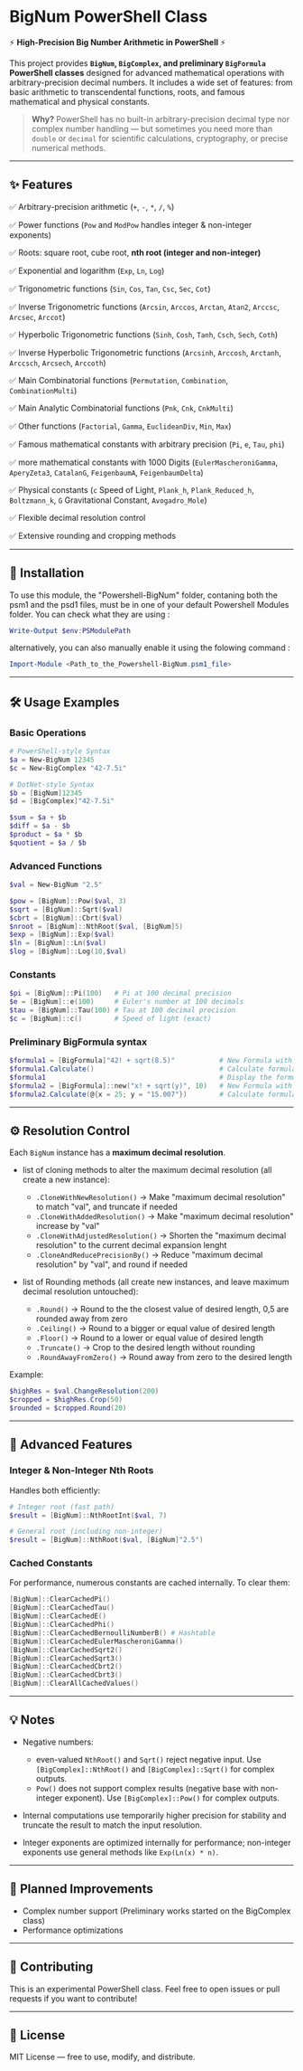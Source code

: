 # BigNum PowerShell Class

⚡ **High-Precision Big Number Arithmetic in PowerShell** ⚡

This project provides **`BigNum`, `BigComplex`, and preliminary `BigFormula` PowerShell classes** designed for advanced mathematical operations with arbitrary-precision decimal numbers.
It includes a wide set of features: from basic arithmetic to transcendental functions, roots, and famous mathematical and physical constants.

> **Why?**
> PowerShell has no built-in arbitrary-precision decimal type nor complex number handling — but sometimes you need more than `double` or `decimal` for scientific calculations, cryptography, or precise numerical methods.

---

## ✨ Features

✅ Arbitrary-precision arithmetic (`+`, `-`, `*`, `/`, `%`)

✅ Power functions (`Pow` and `ModPow` handles integer & non-integer exponents)

✅ Roots: square root, cube root, **nth root (integer and non-integer)**

✅ Exponential and logarithm (`Exp`, `Ln`, `Log`)

✅ Trigonometric functions (`Sin`, `Cos`, `Tan`, `Csc`, `Sec`, `Cot`)

✅ Inverse Trigonometric functions (`Arcsin`, `Arccos`, `Arctan`, `Atan2`, `Arccsc`, `Arcsec`, `Arccot`)

✅ Hyperbolic Trigonometric functions (`Sinh`, `Cosh`, `Tanh`, `Csch`, `Sech`, `Coth`)

✅ Inverse Hyperbolic Trigonometric functions (`Arcsinh`, `Arccosh`, `Arctanh`, `Arccsch`, `Arcsech`, `Arccoth`)

✅ Main Combinatorial functions (`Permutation`, `Combination`, `CombinationMulti`)

✅ Main Analytic Combinatorial functions (`Pnk`, `Cnk`, `CnkMulti`)

✅ Other functions (`Factorial`, `Gamma`, `EuclideanDiv`, `Min`, `Max`)

✅ Famous mathematical constants with arbitrary precision (`Pi`, `e`, `Tau`, `phi`)

✅ more mathematical constants with 1000 Digits (`EulerMascheroniGamma`, `AperyZeta3`, `CatalanG`, `FeigenbaumA`, `FeigenbaumDelta`)

✅ Physical constants (`c` Speed of Light, `Plank_h`, `Plank_Reduced_h`, `Boltzmann_k`, `G` Gravitational Constant, `Avogadro_Mole`)

✅ Flexible decimal resolution control

✅ Extensive rounding and cropping methods

---

## 🔧 Installation

To use this module, the "Powershell-BigNum" folder, contaning both the psm1
and the psd1 files, must be in one of your default Powershell Modules folder.
You can check what they are using :

```powershell
Write-Output $env:PSModulePath
```

alternatively, you can also manually enable it using the folowing command :

```powershell
Import-Module <Path_to_the_Powershell-BigNum.psm1_file>
```

---

## 🛠 Usage Examples

### Basic Operations

```powershell
# PowerShell-style Syntax
$a = New-BigNum 12345
$c = New-BigComplex "42-7.5i"

# DotNet-style Syntax
$b = [BigNum]12345
$d = [BigComplex]"42-7.5i"

$sum = $a + $b
$diff = $a - $b
$product = $a * $b
$quotient = $a / $b
```

### Advanced Functions

```powershell
$val = New-BigNum "2.5"

$pow = [BigNum]::Pow($val, 3)
$sqrt = [BigNum]::Sqrt($val)
$cbrt = [BigNum]::Cbrt($val)
$nroot = [BigNum]::NthRoot($val, [BigNum]5)
$exp = [BigNum]::Exp($val)
$ln = [BigNum]::Ln($val)
$log = [BigNum]::Log(10,$val)
```

### Constants

```powershell
$pi = [BigNum]::Pi(100)   # Pi at 100 decimal precision
$e = [BigNum]::e(100)     # Euler's number at 100 decimals
$tau = [BigNum]::Tau(100) # Tau at 100 decimal precision
$c = [BigNum]::c()        # Speed of light (exact)
```

### Preliminary BigFormula syntax

```powershell
$formula1 = [BigFormula]"42! + sqrt(8.5)"           # New Formula with default decimal precision
$formula1.Calculate()                               # Calculate formula1 with no extra parameters
$formula1                                           # Display the formula, rebuilt from the internal representation
$formula2 = [BigFormula]::new("x! + sqrt(y)", 10)   # New Formula with two variables and 10 decimal precision
$formula2.Calculate(@{x = 25; y = "15.007"})        # Calculate formula2 with x and y as auto-casted BigNum extra parameters
```

---

## ⚙️ Resolution Control

Each `BigNum` instance has a **maximum decimal resolution**.
* list of cloning methods to alter the maximum decimal resolution (all create a new instance):
  * `.CloneWithNewResolution()` → Make "maximum decimal resolution" to match "val", and truncate if needed
  * `.CloneWithAddedResolution()` → Make "maximum decimal resolution" increase by "val"
  * `.CloneWithAdjustedResolution()` → Shorten the "maximum decimal resolution" to the current decimal expansion lenght
  * `.CloneAndReducePrecisionBy()` → Reduce "maximum decimal resolution" by "val", and round if needed

* list of Rounding methods (all create new instances, and leave maximum decimal resolution untouched):
  * `.Round()` → Round to the the closest value of desired length, 0,5 are rounded away from zero
  * `.Ceiling()` → Round to a bigger or equal value of desired length
  * `.Floor()` → Round to a lower or equal value of desired length
  * `.Truncate()` → Crop to the desired length without rounding
  * `.RoundAwayFromZero()` → Round away from zero to the desired length

Example:

```powershell
$highRes = $val.ChangeResolution(200)
$cropped = $highRes.Crop(50)
$rounded = $cropped.Round(20)
```

---

## 🚀 Advanced Features

### Integer & Non-Integer Nth Roots

Handles both efficiently:

```powershell
# Integer root (fast path)
$result = [BigNum]::NthRootInt($val, 7)

# General root (including non-integer)
$result = [BigNum]::NthRoot($val, [BigNum]"2.5")
```

### Cached Constants

For performance, numerous constants are cached internally.
To clear them:

```powershell
[BigNum]::ClearCachedPi()
[BigNum]::ClearCachedTau()
[BigNum]::ClearCachedE()
[BigNum]::ClearCachedPhi()
[BigNum]::ClearCachedBernoulliNumberB() # Hashtable
[BigNum]::ClearCachedEulerMascheroniGamma()
[BigNum]::ClearCachedSqrt2()
[BigNum]::ClearCachedSqrt3()
[BigNum]::ClearCachedCbrt2()
[BigNum]::ClearCachedCbrt3()
[BigNum]::ClearAllCachedValues()
```

---

## 💡 Notes

* Negative numbers:

  * even-valued `NthRoot()` and `Sqrt()` reject negative input. Use `[BigComplex]::NthRoot()` and `[BigComplex]::Sqrt()` for complex outputs.
  * `Pow()` does not support complex results (negative base with non-integer exponent). Use `[BigComplex]::Pow()` for complex outputs.

* Internal computations use temporarily higher precision for stability and truncate the result to match the input resolution.

* Integer exponents are optimized internally for performance; non-integer exponents use general methods like `Exp(Ln(x) * n)`.

---

## 🧪 Planned Improvements

* Complex number support (Preliminary works started on the BigComplex class)
* Performance optimizations

---

## 🤝 Contributing

This is an experimental PowerShell class.
Feel free to open issues or pull requests if you want to contribute!

---

## 📜 License

MIT License — free to use, modify, and distribute.

